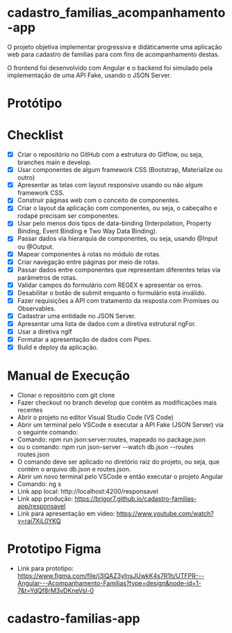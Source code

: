# cadastro_familias_acompanhamento-app

O projeto objetiva implementar progressiva e didáticamente uma aplicação web para cadastro de familias para com fins de acompanhamento destas.

O frontend foi desenvolvido com Angular e o backend foi simulado pela implementação de uma API Fake, usando o JSON Server.

# Protótipo


# Checklist

- [X] Criar o repositório no GitHub com a estrutura do Gitflow, ou seja, branches main e develop.
- [X] Usar componentes de algum framework CSS (Bootstrap, Materialize ou outro)
- [X] Apresentar as telas com layout responsivo usando ou não algum framework CSS.
- [X] Construir páginas web com o conceito de componentes.
- [X] Criar o layout da aplicação com componentes, ou seja, o cabeçalho e rodapé precisam ser componentes.
- [X] Usar pelo menos dois tipos de data-binding (Interpolation, Property Binding, Event Binding e Two Way Data Binding).
- [X] Passar dados via hierarquia de componentes, ou seja, usando @Input ou @Output.
- [X] Mapear componentes à rotas no módulo de rotas.
- [X] Criar navegação entre páginas por meio de rotas.
- [X] Passar dados entre componentes que representam diferentes telas via parâmetros de rotas.
- [X] Validar campos do formulário com REGEX e apresentar os erros.
- [X] Desabilitar o botão de submit enquanto o formulário está inválido.
- [X] Fazer requisições a API com tratamento da resposta com Promises ou Observables.
- [X] Cadastrar uma entidade no JSON Server.
- [X] Apresentar uma lista de dados com a diretiva estrutural ngFor.
- [X] Usar a diretiva ngIf
- [X] Formatar a apresentação de dados com Pipes.
- [X] Build e deploy da aplicação.

# Manual de Execução

* Clonar o repositório com git clone
* Fazer checkout no branch develop que contém as modificações mais recentes
* Abrir o projeto no editor Visual Studio Code (VS Code)
* Abrir um terminal pelo VSCode e executar a API Fake (JSON Server) via o seguinte comando:
* Comando: npm run json:server:routes, mapeado no package.json
* ou o comando: npm run json-server --watch db.json --routes routes.json
* O comando deve ser aplicado no diretório raiz do projeto, ou seja, que contém o arquivo db.json e routes.json.
* Abrir um novo terminal pelo VSCode e então executar o projeto Angular
* Comando: ng s
* Link app local: http://localhost:4200/responsavel
* Link app produção: https://brigor7.github.io/cadastro-familias-app/responsavel
* Link para apresentação em video: https://www.youtube.com/watch?v=rai7XjL0YKQ

# Prototipo Figma
* Link para prototipo: https://www.figma.com/file/j3lQAZ3yInsJUwkK4s7R1h/UTFPR---Angular---Acompanhamento-Familias?type=design&node-id=1-7&t=YdQf8rM3vDKneVsl-0

# cadastro-familias-app
